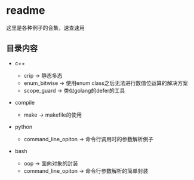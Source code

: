 # readme

这里是各种例子的合集，速查速用


## 目录内容

- c++
    - crip -> 静态多态
    - enum_bitwise -> 使用enum class之后无法进行数值位运算的解决方案
    - scope_guard -> 类似golang的defer的工具

- compile
    - make -> makefile的使用

- python 
    - command_line_opiton -> 命令行调用时的参数解析例子

- bash
    - oop -> 面向对象的封装
    - command_line_opiton -> 命令行参数解析的简单封装


